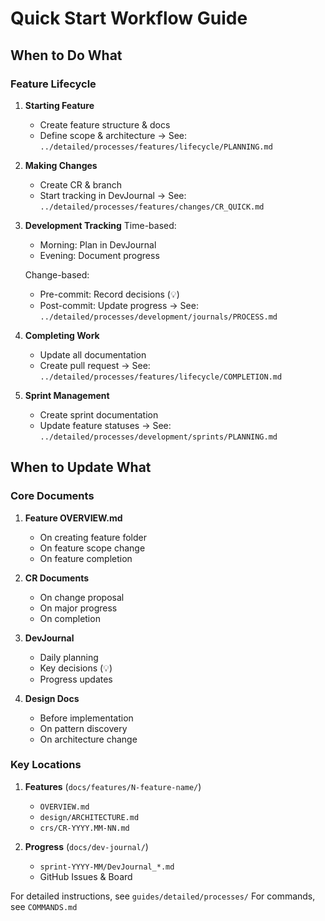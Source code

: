 # Quick Start Workflow Guide

## When to Do What

### Feature Lifecycle
1. **Starting Feature**
   - Create feature structure & docs
   - Define scope & architecture
   → See: `../detailed/processes/features/lifecycle/PLANNING.md`

2. **Making Changes**
   - Create CR & branch
   - Start tracking in DevJournal
   → See: `../detailed/processes/features/changes/CR_QUICK.md`

3. **Development Tracking**
   Time-based:
   - Morning: Plan in DevJournal
   - Evening: Document progress

   Change-based:
   - Pre-commit: Record decisions (💡)
   - Post-commit: Update progress
   → See: `../detailed/processes/development/journals/PROCESS.md`

4. **Completing Work**
   - Update all documentation
   - Create pull request
   → See: `../detailed/processes/features/lifecycle/COMPLETION.md`

5. **Sprint Management**
   - Create sprint documentation
   - Update feature statuses
   → See: `../detailed/processes/development/sprints/PLANNING.md`

## When to Update What

### Core Documents
1. **Feature OVERVIEW.md**
   - On creating feature folder
   - On feature scope change
   - On feature completion

2. **CR Documents**
   - On change proposal
   - On major progress
   - On completion

3. **DevJournal**
   - Daily planning
   - Key decisions (💡)
   - Progress updates

4. **Design Docs**
   - Before implementation
   - On pattern discovery
   - On architecture change

### Key Locations
1. **Features** (`docs/features/N-feature-name/`)
   - `OVERVIEW.md`
   - `design/ARCHITECTURE.md`
   - `crs/CR-YYYY.MM-NN.md`

2. **Progress** (`docs/dev-journal/`)
   - `sprint-YYYY-MM/DevJournal_*.md`
   - GitHub Issues & Board

For detailed instructions, see `guides/detailed/processes/`
For commands, see `COMMANDS.md`
